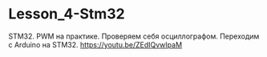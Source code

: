 # Lesson_4-Stm32
STM32. PWM на практике. Проверяем себя осциллографом. Переходим с Arduino на STM32.
https://youtu.be/ZEdIQvwIpaM
